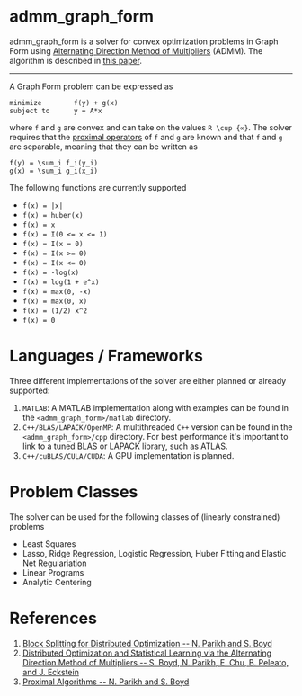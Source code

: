 admm_graph_form
===============

admm_graph_form is a solver for convex optimization problems in Graph Form using [Alternating Direction Method of Multipliers][admm_distr_stats] (ADMM). The algorithm is described in [this paper][block_splitting]. 

----
A Graph Form problem can be expressed as

```
minimize        f(y) + g(x)
subject to      y = A*x
```
where `f` and `g` are convex and can take on the values `R \cup {∞}`. The solver requires that the [proximal operators][prox_algs] of `f` and `g` are known and that `f` and `g` are separable, meaning that they can be written as

```
f(y) = \sum_i f_i(y_i)
g(x) = \sum_i g_i(x_i)
```

The following functions are currently supported

  + `f(x) = |x|`
  + `f(x) = huber(x)`
  + `f(x) = x`
  + `f(x) = I(0 <= x <= 1)`
  + `f(x) = I(x = 0)`
  + `f(x) = I(x >= 0)`
  + `f(x) = I(x <= 0)`
  + `f(x) = -log(x)`
  + `f(x) = log(1 + e^x)`
  + `f(x) = max(0, -x)`
  + `f(x) = max(0, x)`
  + `f(x) = (1/2) x^2`
  + `f(x) = 0`
  
Languages / Frameworks
======================
Three different implementations of the solver are either planned or already supported:

  1. `MATLAB`: A MATLAB implementation along with examples can be found in the `<admm_graph_form>/matlab` directory.
  2. `C++/BLAS/LAPACK/OpenMP`: A multithreaded `C++` version can be found in the `<admm_graph_form>/cpp` directory. For best performance it's important to link to  a tuned BLAS or LAPACK library, such as ATLAS.
  3. `C++/cuBLAS/CULA/CUDA`: A GPU implementation is planned.


Problem Classes
===============

The solver can be used for the following classes of (linearly constrained) problems

  + Least Squares
  + Lasso, Ridge Regression, Logistic Regression, Huber Fitting and Elastic Net Regulariation 
  + Linear Programs
  + Analytic Centering


References
==========
1. [Block Splitting for Distributed Optimization -- N. Parikh and S. Boyd][block_splitting]
2. [Distributed Optimization and Statistical Learning via the Alternating Direction Method of Multipliers -- S. Boyd, N. Parikh, E. Chu, B. Peleato, and J. Eckstein][admm_distr_stats]
3. [Proximal Algorithms -- N. Parikh and S. Boyd][prox_algs]


[block_splitting]: http://www.stanford.edu/~boyd/papers/block_splitting.html "Block Splitting for Distributed Optimization -- N. Parikh and S. Boyd"

[admm_distr_stats]: http://www.stanford.edu/~boyd/papers/block_splitting.html "Distributed Optimization and Statistical Learning via the Alternating Direction Method of Multipliers -- S. Boyd, N. Parikh, E. Chu, B. Peleato, and J. Eckstein"

[prox_algs]: http://www.stanford.edu/~boyd/papers/prox_algs.html "Proximal Algorithms -- N. Parikh and S. Boyd"




